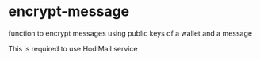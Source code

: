 # encrypt-message
function to encrypt messages using public keys of a wallet and a message 

This is required to use HodlMail service


